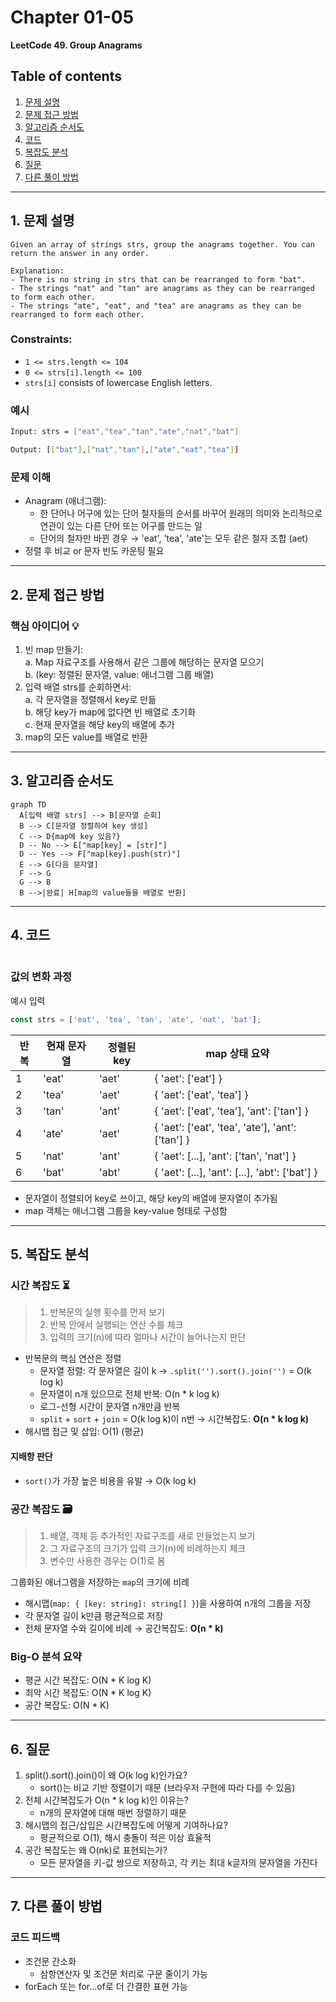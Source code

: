 # Chapter 01-05
**LeetCode 49. Group Anagrams**

## Table of contents
1. [문제 설명](#1-문제-설명)
1. [문제 접근 방법](#2-문제-접근-방법)
1. [알고리즘 순서도](#3-알고리즘-순서도)
1. [코드](#4-코드)
1. [복잡도 분석](#5-복잡도-분석)
1. [질문](#6-질문)
1. [다른 풀이 방법](#7-다른-풀이-방법)

---

## 1. 문제 설명

```text
Given an array of strings strs, group the anagrams together. You can return the answer in any order.

Explanation:
- There is no string in strs that can be rearranged to form "bat".
- The strings "nat" and "tan" are anagrams as they can be rearranged to form each other.
- The strings "ate", "eat", and "tea" are anagrams as they can be rearranged to form each other.
```

### Constraints:
- `1 <= strs.length <= 104`
- `0 <= strs[i].length <= 100`
- `strs[i]` consists of lowercase English letters.

### 예시

```bash
Input: strs = ["eat","tea","tan","ate","nat","bat"]

Output: [["bat"],["nat","tan"],["ate","eat","tea"]]
```

### 문제 이해
- Anagram (애너그램):  
  - 한 단어나 어구에 있는 단어 철자들의 순서를 바꾸어 원래의 의미와 논리적으로 연관이 있는 다른 단어 또는 어구를 만드는 일
  - 단어의 철자만 바뀐 경우 → 'eat', 'tea', 'ate'는 모두 같은 철자 조합 (aet)
- 정렬 후 비교 or 문자 빈도 카운팅 필요

---

## 2. 문제 접근 방법

### 핵심 아이디어 💡
1. 빈 map 만들기:  
  a. Map 자료구조를 사용해서 같은 그룹에 해당하는 문자열 모으기  
  b. (key: 정렬된 문자열, value: 애너그램 그룹 배열)
2. 입력 배열 strs를 순회하면서:  
  a. 각 문자열을 정렬해서 key로 만듦  
  b. 해당 key가 map에 없다면 빈 배열로 초기화  
  c. 현재 문자열을 해당 key의 배열에 추가
3. map의 모든 value를 배열로 반환

---

## 3. 알고리즘 순서도

```mermaid
graph TD
  A[입력 배열 strs] --> B[문자열 순회]
  B --> C[문자열 정렬하여 key 생성]
  C --> D{map에 key 있음?}
  D -- No --> E["map[key] = [str]"]
  D -- Yes --> F["map[key].push(str)"]
  E --> G[다음 문자열]
  F --> G
  G --> B
  B -->|완료| H[map의 value들을 배열로 반환]
```
___

## 4. 코드

```ts

```

### 값의 변화 과정

예시 입력

```ts
const strs = ['eat', 'tea', 'tan', 'ate', 'nat', 'bat'];
```

| 반복 | 현재 문자열 | 정렬된 key | map 상태 요약 |
|------|--------------|-------------|----------------|
| 1    | 'eat'        | 'aet'       | { 'aet': ['eat'] } |
| 2    | 'tea'        | 'aet'       | { 'aet': ['eat', 'tea'] } |
| 3    | 'tan'        | 'ant'       | { 'aet': ['eat', 'tea'], 'ant': ['tan'] } |
| 4    | 'ate'        | 'aet'       | { 'aet': ['eat', 'tea', 'ate'], 'ant': ['tan'] } |
| 5    | 'nat'        | 'ant'       | { 'aet': [...], 'ant': ['tan', 'nat'] } |
| 6    | 'bat'        | 'abt'       | { 'aet': [...], 'ant': [...], 'abt': ['bat'] } |

- 문자열이 정렬되어 key로 쓰이고, 해당 key의 배열에 문자열이 추가됨
- map 객체는 애너그램 그룹을 key-value 형태로 구성함

---

## 5. 복잡도 분석

### 시간 복잡도 ⏳
> 1.	반복문의 실행 횟수를 먼저 보기
> 2.	반복 안에서 실행되는 연산 수를 체크
> 3.	입력의 크기(n)에 따라 얼마나 시간이 늘어나는지 판단

- 반복문의 핵심 연산은 정렬
  - 문자열 정렬: 각 문자열은 길이 k → `.split('').sort().join('')` = O(k log k)
  - 문자열이 n개 있으므로 전체 반복: O(n * k log k)
  - 로그-선형 시간이 문자열 n개만큼 반복
  - `split` + `sort` + `join` = O(k log k)이 n번 → 시간복잡도: **O(n * k log k)**
- 해시맵 접근 및 삽입: O(1) (평균)

#### 지배항 판단
- `sort()`가 가장 높은 비용을 유발 → O(k log k)

### 공간 복잡도 🗃️
> 1. 배열, 객체 등 추가적인 자료구조를 새로 만들었는지 보기
> 2. 그 자료구조의 크기가 입력 크기(n)에 비례하는지 체크
> 3. 변수만 사용한 경우는 O(1)로 봄

그룹화된 애너그램을 저장하는 `map`의 크기에 비례
- 해시맵(`map: { [key: string]: string[] }`)을 사용하여 n개의 그룹을 저장
- 각 문자열 길이 k만큼 평균적으로 저장
- 전체 문자열 수와 길이에 비례 → 공간복잡도: **O(n * k)**

### Big-O 분석 요약
- 평균 시간 복잡도: O(N * K log K)
- 최악 시간 복잡도: O(N * K log K)
- 공간 복잡도: O(N * K)

---

## 6. 질문
1. split().sort().join()이 왜 O(k log k)인가요?
    - sort()는 비교 기반 정렬이기 때문 (브라우저 구현에 따라 다를 수 있음)
2. 전체 시간복잡도가 O(n * k log k)인 이유는?
    - n개의 문자열에 대해 매번 정렬하기 때문
3.	해시맵의 접근/삽입은 시간복잡도에 어떻게 기여하나요?
    - 평균적으로 O(1), 해시 충돌이 적은 이상 효율적
4.	공간 복잡도는 왜 O(nk)로 표현되는가?
    - 모든 문자열을 키-값 쌍으로 저장하고, 각 키는 최대 k글자의 문자열을 가진다

---

## 7. 다른 풀이 방법

### 코드 피드백
- 조건문 간소화
  - 삼항연산자 및 조건문 처리로 구문 줄이기 가능
- forEach 또는 for...of로 더 간결한 표현 가능
